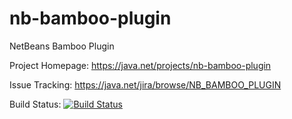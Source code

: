 nb-bamboo-plugin
================

NetBeans Bamboo Plugin

Project Homepage:
https://java.net/projects/nb-bamboo-plugin

Issue Tracking:
https://java.net/jira/browse/NB_BAMBOO_PLUGIN

Build Status:
[![Build Status](https://buildhive.cloudbees.com/job/webdevwilson/job/nb-bamboo-plugin/badge/icon)](https://buildhive.cloudbees.com/job/webdevwilson/job/nb-bamboo-plugin/)
